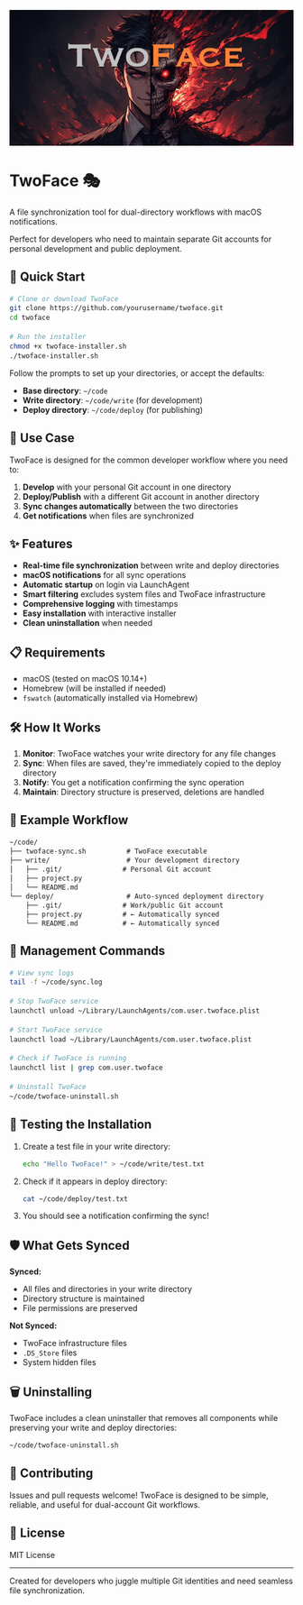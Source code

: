 ![TwoFace](TwoFace.png)

# TwoFace 🎭

A file synchronization tool for dual-directory workflows with macOS notifications.

Perfect for developers who need to maintain separate Git accounts for personal development and public deployment.

## 🚀 Quick Start

```bash
# Clone or download TwoFace
git clone https://github.com/yourusername/twoface.git
cd twoface

# Run the installer
chmod +x twoface-installer.sh
./twoface-installer.sh
```

Follow the prompts to set up your directories, or accept the defaults:
- **Base directory**: `~/code`
- **Write directory**: `~/code/write` (for development)
- **Deploy directory**: `~/code/deploy` (for publishing)

## 🎯 Use Case

TwoFace is designed for the common developer workflow where you need to:

1. **Develop** with your personal Git account in one directory
2. **Deploy/Publish** with a different Git account in another directory
3. **Sync changes automatically** between the two directories
4. **Get notifications** when files are synchronized

## ✨ Features

- **Real-time file synchronization** between write and deploy directories
- **macOS notifications** for all sync operations
- **Automatic startup** on login via LaunchAgent
- **Smart filtering** excludes system files and TwoFace infrastructure
- **Comprehensive logging** with timestamps
- **Easy installation** with interactive installer
- **Clean uninstallation** when needed

## 📋 Requirements

- macOS (tested on macOS 10.14+)
- Homebrew (will be installed if needed)
- `fswatch` (automatically installed via Homebrew)

## 🛠️ How It Works

1. **Monitor**: TwoFace watches your write directory for any file changes
2. **Sync**: When files are saved, they're immediately copied to the deploy directory
3. **Notify**: You get a notification confirming the sync operation
4. **Maintain**: Directory structure is preserved, deletions are handled

## 📁 Example Workflow

```
~/code/
├── twoface-sync.sh          # TwoFace executable
├── write/                   # Your development directory
│   ├── .git/               # Personal Git account
│   ├── project.py
│   └── README.md
└── deploy/                  # Auto-synced deployment directory
    ├── .git/               # Work/public Git account  
    ├── project.py          # ← Automatically synced
    └── README.md           # ← Automatically synced
```

## 🔧 Management Commands

```bash
# View sync logs
tail -f ~/code/sync.log

# Stop TwoFace service
launchctl unload ~/Library/LaunchAgents/com.user.twoface.plist

# Start TwoFace service
launchctl load ~/Library/LaunchAgents/com.user.twoface.plist

# Check if TwoFace is running
launchctl list | grep com.user.twoface

# Uninstall TwoFace
~/code/twoface-uninstall.sh
```

## 🧪 Testing the Installation

1. Create a test file in your write directory:
   ```bash
   echo "Hello TwoFace!" > ~/code/write/test.txt
   ```

2. Check if it appears in deploy directory:
   ```bash
   cat ~/code/deploy/test.txt
   ```

3. You should see a notification confirming the sync!

## 🛡️ What Gets Synced

**Synced:**
- All files and directories in your write directory
- Directory structure is maintained
- File permissions are preserved

**Not Synced:**
- TwoFace infrastructure files
- `.DS_Store` files
- System hidden files

## 🗑️ Uninstalling

TwoFace includes a clean uninstaller that removes all components while preserving your write and deploy directories:

```bash
~/code/twoface-uninstall.sh
```

## 🤝 Contributing

Issues and pull requests welcome! TwoFace is designed to be simple, reliable, and useful for dual-account Git workflows.

## 📄 License

MIT License

---

Created for developers who juggle multiple Git identities and need seamless file synchronization.


